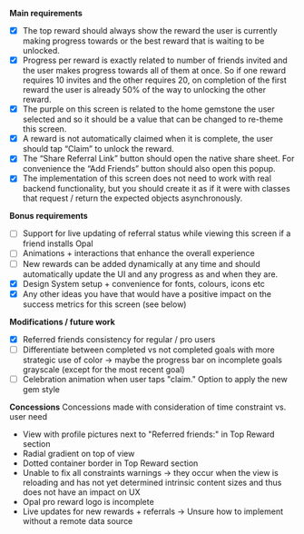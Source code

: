 **Main requirements**
- [x] The top reward should always show the reward the user is currently making progress towards or the best reward that is waiting to be unlocked.
- [x] Progress per reward is exactly related to number of friends invited and the user makes progress towards all of them at once. So if one reward requires 10 invites and the other requires 20, on completion of the first reward the user is already 50% of the way to unlocking the other reward.
- [x] The purple on this screen is related to the home gemstone the user selected and so it should be a value that can be changed to re-theme this screen.
- [x] A reward is not automatically claimed when it is complete, the user should tap “Claim” to unlock the reward.
- [x] The “Share Referral Link” button should open the native share sheet. For convenience the “Add Friends” button should also open this popup.
- [x] The implementation of this screen does not need to work with real backend functionality, but you should create it as if it were with classes that request / return the expected objects asynchronously.

**Bonus requirements**
- [ ] Support for live updating of referral status while viewing this screen if a friend installs Opal
- [ ] Animations + interactions that enhance the overall experience
- [ ] New rewards can be added dynamically at any time and should automatically update the UI and any progress as and when they are.
- [x] Design System setup + convenience for fonts, colours, icons etc
- [x] Any other ideas you have that would have a positive impact on the success metrics for this screen (see below)

**Modifications / future work**
- [x] Referred friends consistency for regular / pro users 
- [ ] Differentiate between completed vs not completed goals with more strategic use of color -> maybe the progress bar on incomplete goals grayscale (except for the most recent goal) 
- [ ] Celebration animation when user taps "claim." Option to apply the new gem style

**Concessions**
Concessions made with consideration of time constraint vs. user need 
- View with profile pictures next to "Referred friends:" in Top Reward section
- Radial gradient on top of view 
- Dotted container border in Top Reward section
- Unable to fix all constraints warnings -> they occur when the view is reloading and has not yet determined intrinsic content sizes and thus does not have an impact on UX
- Opal pro reward logo is incomplete
- Live updates for new rewards + referrals -> Unsure how to implement without a remote data source

